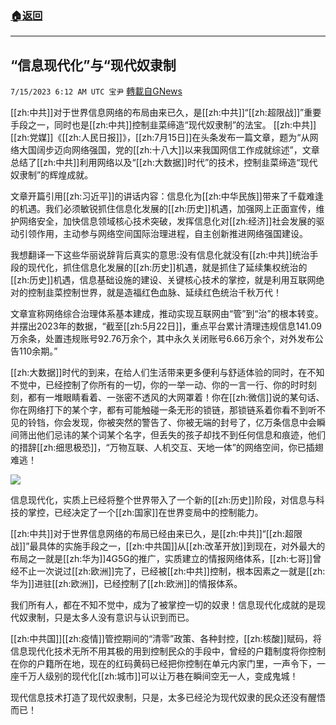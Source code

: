 ###  [:house:返回](README.md)
---


## “信息现代化”与“现代奴隶制
`7/15/2023 6:12 AM UTC 宝尹` [轉載自GNews](https://gnews.org/articles/1462273)

[[zh:中共]]对于世界信息网络的布局由来已久，是[[zh:中共]]“[[zh:超限战]]”重要手段之一，同时也是[[zh:中共]]控制韭菜缔造“现代奴隶制”的法宝。
[[zh:中共]][[zh:党媒]]《[[zh:人民日报]]》，[[zh:7月15日]]在头条发布一篇文章，题为“从网络大国阔步迈向网络强国，党的[[zh:十八大]]以来我国网信工作成就综述”，文章总结了[[zh:中共]]利用网络以及“[[zh:大数据]]时代”的技术，控制韭菜缔造“现代奴隶制”的辉煌成就。

文章开篇引用[[zh:习近平]]的讲话内容：信息化为[[zh:中华民族]]带来了千载难逢的机遇。我们必须敏锐抓住信息化发展的[[zh:历史]]机遇，加强网上正面宣传，维护网络安全，加快信息领域核心技术突破，发挥信息化对[[zh:经济]]社会发展的驱动引领作用，主动参与网络空间国际治理进程，自主创新推进网络强国建设。

我想翻译一下这些华丽说辞背后真实的意思:没有信息化就没有[[zh:中共]]统治手段的现代化，抓住信息化发展的[[zh:历史]]机遇，就是抓住了延续集权统治的[[zh:历史]]机遇，信息基础设施的建设、关键核心技术的掌控，就是利用互联网绝对的控制韭菜控制世界，就是造福红色血脉、延续红色统治千秋万代！

文章宣称网络综合治理体系基本建成，推动实现互联网由“管”到“治”的根本转变。并摆出2023年的数据，“截至[[zh:5月22日]]，重点平台累计清理违规信息141.09万余条，处置违规账号92.76万余个，其中永久关闭账号6.66万余个，对外发布公告110余期。”

[[zh:大数据]]时代的到来，在给人们生活带来更多便利与舒适体验的同时，在不知不觉中，已经控制了你所有的一切，你的一举一动、你的一言一行、你的时时刻刻，都有一堆眼睛看着、一张密不透风的大网罩着！你在[[zh:微信]]说的某句话、你在网络打下的某个字，都有可能触碰一条无形的锁链，那锁链系着你看不到听不见的铃铛，你会发现，你被突然的警告了、你被无端的封号了，亿万条信息中会瞬间筛出他们忌讳的某个词某个名字，但丢失的孩子却找不到任何信息和痕迹，他们的措辞[[zh:细思极恐]]，“万物互联、人机交互、天地一体”的网络空间，你已插翅难逃！

![](https://i.imgur.com/gcSSqAk.jpg)

信息现代化，实质上已经将整个世界带入了一个新的[[zh:历史]]阶段，对信息与科技的掌控，已经决定了一个[[zh:国家]]在世界变局中的控制能力。

[[zh:中共]]对于世界信息网络的布局已经由来已久，是[[zh:中共]]“[[zh:超限战]]”最具体的实施手段之一，[[zh:中共国]]从[[zh:改革开放]]到现在，对外最大的布局之一就是[[zh:华为]]4G5G的推广，实质建立的情报网络体系，[[zh:七哥]]曾经不止一次说过[[zh:欧洲]]完了，已经被[[zh:中共]]控制，根本因素之一就是[[zh:华为]]进驻[[zh:欧洲]]，已经控制了[[zh:欧洲]]的情报体系。

我们所有人，都在不知不觉中，成为了被掌控一切的奴隶！信息现代化成就的是现代奴隶制，只是太多人没有意识与认识到而已。

[[zh:中共国]][[zh:疫情]]管控期间的“清零”政策、各种封控，[[zh:核酸]]赋码，将信息现代化技术无所不用其极的用到控制民众的手段中，曾经的户籍制度将你控制在你的户籍所在地，现在的红码黄码已经把你控制在单元内家门里，一声令下，一座千万人级别的现代化[[zh:城市]]可以让万巷在瞬间空无一人，变成鬼城！

现代信息技术打造了现代奴隶制，只是，太多已经沦为现代奴隶的民众还没有醒悟而已！
